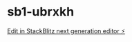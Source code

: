 # sb1-ubrxkh

[Edit in StackBlitz next generation editor ⚡️](https://stackblitz.com/~/github.com/Kale-lab/sb1-ubrxkh)